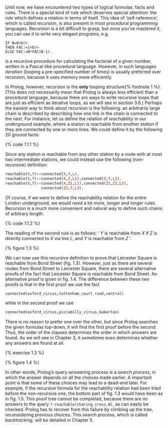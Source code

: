 Until now, we have encountered two types of logical formulas: facts and rules. There is a special kind of rule which deserves special attention: the rule which defines a relation in terms of itself. This idea of &lsquo;self-reference&rsquo;, which is called *recursion*, is also present in most procedural programming languages. Recursion is a bit difficult to grasp, but once you&rsquo;ve mastered it, you can use it to write very elegant programs, e.g.

```text
IF N=0<br>
THEN FAC:=1<br>
ELSE FAC:=N*FAC(N-1).
```

is a recursive procedure for calculating the factorial of a given number, written in a Pascal-like procedural language. However, in such languages *iteration* (looping a pre-specified number of times) is usually preferred over recursion, because it uses memory more efficiently.

In Prolog, however, recursion is the **only** looping structure{% footnote 1 %}. (This does not necessarily mean that Prolog is always less efficient than a procedural language, because there are ways to write recursive loops that are just as efficient as iterative loops, as we will see in section 3.6.) Perhaps the easiest way to think about recursion is the following: an arbitrarily large chain is described by describing how one link in the chain is connected to the next. For instance, let us define the relation of *reachability* in our underground example, where a station is reachable from another station if they are connected by one or more lines. We could define it by the following 20 ground facts:

{% code 1.1.1 %}

Since any station is reachable from any other station by a route with at most two intermediate stations, we could instead use the following (non-recursive) definition:

```Prolog
reachable(X,Y):-connected(X,Y,L).
reachable(X,Y):-connected(X,Z,L1),connected(Z,Y,L2).
reachable(X,Y):-connected(X,Z1,L1),connected(Z1,Z2,L2),
                connected(Z2,Y,L3).
```

Of course, if we were to define the reachability relation for the entire London underground, we would need a lot more, longer and longer rules. Recursion is a much more convenient and natural way to define such chains of arbitrary length:

{% code 1.1.2 %}

The reading of the second rule is as follows: &lsquo; *Y* is reachable from *X* if *Z* is directly connected to *X* via line *L*, and *Y* is reachable from *Z* &rsquo;.

{% figure 1.3 %}

We can now use this recursive definition to prove that Leicester Square is reachable from Bond Street (fig. 1.3). However, just as there are several routes from Bond Street to Leicester Square, there are several alternative proofs of the fact that Leicester Square is reachable from Bond Street. An alternative proof is given in fig. 1.4. The difference between these two proofs is that in the first proof we use the fact

```Prolog
connected(oxford_circus,tottenham_court_road,central)
```

while in the second proof we use

```Prolog
connected(oxford_circus,piccadilly_circus,bakerloo)
```

There is no reason to prefer one over the other, but since Prolog searches the given formulas top-down, it will find the first proof before the second. Thus, the order of the clauses determines the order in which answers are found. As we will see in Chapter 3, it sometimes even determines whether any answers are found at all.

{% exercise 1.3 %}

{% figure 1.4 %}

In other words, Prolog&rsquo;s query-answering process is a *search process*, in which the answer depends on all the choices made earlier. A important point is that some of these choices may lead to a dead-end later. For example, if the recursive formula for the reachability relation had been tried before the non-recursive one, the bottom part of fig. 1.3 would have been as in fig. 1.5. This proof tree cannot be completed, because there are no answers to the query `?-reachable(charing_cross,W)`, as can easily be checked. Prolog has to recover from this failure by climbing up the tree, reconsidering previous choices. This search process, which is called *backtracking*, will be detailed in Chapter 5.
